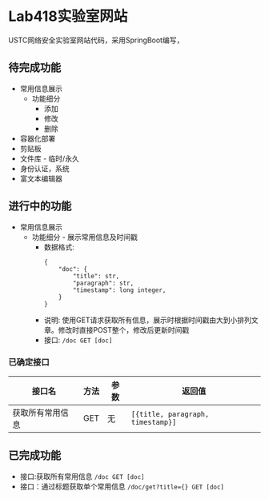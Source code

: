 # Lab418实验室网站

USTC网络安全实验室网站代码，采用SpringBoot编写，

## 待完成功能
- 常用信息展示
  - 功能细分
    - 添加
    - 修改
    - 删除
- 容器化部署
- 剪贴板
- 文件库 - 临时/永久
- 身份认证，系统
- 富文本编辑器

## 进行中的功能
- 常用信息展示
  - 功能细分 - 展示常用信息及时间戳
    - 数据格式:
      ```
      {
          "doc": {
              "title": str,
              "paragraph": str,
              "timestamp": long integer,
          }
      }
      ```
    - 说明: 使用GET请求获取所有信息，展示时根据时间戳由大到小排列文章。修改时直接POST整个，修改后更新时间戳
    - 接口: `/doc GET [doc]`
          

### 已确定接口
| 接口名           | 方法 | 参数 | 返回值                            |
| ---------------- | ---- | ---- | --------------------------------- |
| 获取所有常用信息 | GET  | 无   | `[{title, paragraph, timestamp}]` |


## 已完成功能
- 接口:获取所有常用信息  `/doc GET [doc]`
- 接口：通过标题获取单个常用信息 `/doc/get?title={} GET [doc]`



